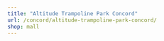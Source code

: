 ```yaml
---
title: "Altitude Trampoline Park Concord"
url: /concord/altitude-trampoline-park-concord/
shop: mall
---
```

